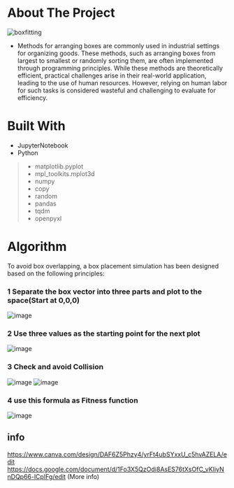 
# About The Project
![boxfitting](https://github.com/NatChoonhajinda/Container-fittings-algorithm/assets/98221086/284dcba3-8fc9-4d27-b1fb-e7c6053beadf)
- Methods for arranging boxes are commonly used in industrial settings for organizing goods. These methods, such as arranging boxes from largest to smallest or randomly sorting them, are often implemented through programming principles. While these methods are theoretically efficient, practical challenges arise in their real-world application, leading to the use of human resources. However, relying on human labor for such tasks is considered wasteful and challenging to evaluate for efficiency.

# Built With
 - JupyterNotebook
 - Python
  >- matplotlib.pyplot
  >- mpl_toolkits.mplot3d
  >- numpy
  >- copy
  >- random
  >- pandas
  >- tqdm
  >- openpyxl


# Algorithm

To avoid box overlapping, a box placement simulation has been designed based on the following principles:
### 1 Separate the box vector into three parts and plot to the space(Start at 0,0,0)

![image](https://github.com/NatChoonhajinda/Container-fittings-algorithm/assets/98221086/8abbbef9-f7f0-498b-a5cd-c75b66ba25e9)
### 2 Use three values as the starting point for the next plot
![image](https://github.com/NatChoonhajinda/Container-fittings-algorithm/assets/98221086/09e2352b-9f44-453b-9493-5ee02e57e175)
### 3 Check and avoid Collision
![image](https://github.com/NatChoonhajinda/Container-fittings-algorithm/assets/98221086/b886299a-c8b8-41f3-a0f9-fe9e87bf6d5d)
![image](https://github.com/NatChoonhajinda/Container-fittings-algorithm/assets/98221086/c91d420d-d41a-42de-ab7a-a31c883759ce)
### 4 use this formula as Fitness function
![image](https://github.com/NatChoonhajinda/Container-fittings-algorithm/assets/98221086/7ca35fc5-2317-4e0f-a9c8-502120dd8289)


## info
https://www.canva.com/design/DAF6Z5Phzy4/yrFt4ubSYxxU_c5hvAZELA/edit
https://docs.google.com/document/d/1Fo3X5QzOdi8AsES76tXsOfC_vKIiyNnDQp66-lCpIFg/edit (More info)
